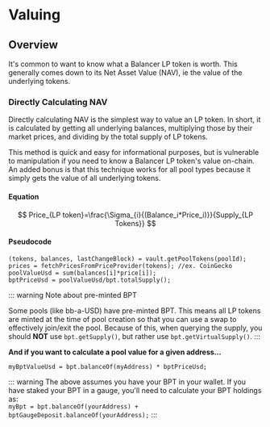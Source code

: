 # Valuing

## Overview

It's common to want to know what a Balancer LP token is worth. This generally comes down to its Net Asset Value (NAV), ie the value of the underlying tokens.

### Directly Calculating NAV

Directly calculating NAV is the simplest way to value an LP token. In short, it is calculated by getting all underlying balances, multiplying those by their market prices, and dividing by the total supply of LP tokens.

This method is quick and easy for informational purposes, but is vulnerable to manipulation if you need to know a Balancer LP token's value on-chain. An added bonus is that this technique works for all pool types because it simply gets the value of all underlying tokens.

#### Equation

$$
Price_{LP token}=\frac{\Sigma_{i}{(Balance_i*Price_i)}}{Supply_{LP Tokens}}
$$

#### Pseudocode

```
(tokens, balances, lastChangeBlock) = vault.getPoolTokens(poolId);
prices = fetchPricesFromPriceProvider(tokens); //ex. CoinGecko
poolValueUsd = sum(balances[i]*price[i]);
bptPriceUsd = poolValueUsd/bpt.totalSupply();
```

::: warning Note about pre-minted BPT

Some pools (like bb-a-USD) have pre-minted BPT. This means all LP tokens are minted at the time of pool creation so that you can use a swap to effectively join/exit the pool. Because of this, when querying the supply, you should **NOT** use `bpt.getSupply()`, but rather use `bpt.getVirtualSupply()`.
:::

**And if you want to calculate a pool value for a given address...**

`myBptValueUsd = bpt.balanceOf(myAddress) * bptPriceUsd;`

::: warning
The above assumes you have your BPT in your wallet. If you have staked your BPT in a gauge, you'll need to calculate your BPT holdings as:\
`myBpt = bpt.balanceOf(yourAddress) + bptGaugeDeposit.balanceOf(yourAddress);`
:::


